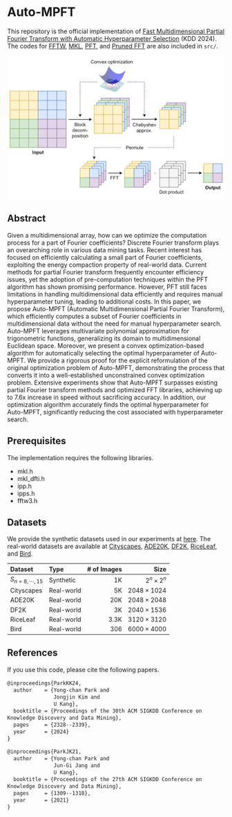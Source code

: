 # Auto-MPFT

This repository is the official implementation of 
[Fast Multidimensional Partial Fourier Transform with Automatic Hyperparameter Selection](https://openreview.net/forum?id=oAaN6LtHut) 
(KDD 2024).
The codes for [FFTW](http://www.fftw.org/index.html), [MKL](https://software.intel.com/mkl), [PFT](https://github.com/snudatalab/PFT/blob/main/src/PFT.cpp), and [Pruned FFT](http://www.fftw.org/pruned.html) are also included in `src/`.

![Overview](https://raw.githubusercontent.com/snudatalab/Auto-MPFT/main/docs/overview.png)

## Abstract

Given a multidimensional array, how can we optimize the computation process for a part of Fourier coefficients? Discrete Fourier transform plays an overarching role in various data mining tasks. Recent interest has focused on efficiently calculating a small part of Fourier coefficients, exploiting the energy compaction property of real-world data. Current methods for partial Fourier transform frequently encounter efficiency issues, yet the adoption of pre-computation techniques within the PFT algorithm has shown promising performance. However, PFT still faces limitations in handling multidimensional data efficiently and requires manual hyperparameter tuning, leading to additional costs. 
In this paper, we propose Auto-MPFT (Automatic Multidimensional Partial Fourier Transform), which efficiently computes a subset of Fourier coefficients in multidimensional data without the need for manual hyperparameter search. Auto-MPFT leverages multivariate polynomial approximation for trigonometric functions,  generalizing its domain to multidimensional Euclidean space. Moreover, we present a convex optimization-based algorithm for automatically selecting the optimal hyperparameter of Auto-MPFT. We provide a rigorous proof for the explicit reformulation of the original optimization problem of Auto-MPFT, demonstrating the process that converts it into a well-established unconstrained convex optimization problem. Extensive experiments show that Auto-MPFT surpasses existing partial Fourier transform methods and optimized FFT libraries, achieving up to 7.6x increase in speed without sacrificing accuracy. In addition, our optimization algorithm accurately finds the optimal hyperparameter for Auto-MPFT, significantly reducing the cost associated with hyperparameter search.

## Prerequisites
The implementation requires the following libraries.
- mkl.h
- mkl_dfti.h
- ipp.h
- ipps.h
- fftw3.h

## Datasets
We provide the synthetic datasets used in our experiments at [here](https://drive.google.com/open?id=1gt_L-RK1cXc8w1OCbU7q5pkabpA6L9JD&usp=drive_copy).
The real-world datasets are available at [Cityscapes](https://www.cityscapes-dataset.com/), [ADE20K](https://groups.csail.mit.edu/vision/datasets/ADE20K/), [DF2K](https://www.kaggle.com/datasets/thaihoa1476050/df2k-ost), [RiceLeaf](https://www.kaggle.com/datasets/shayanriyaz/riceleafs), and [Bird](https://www.kaggle.com/datasets/akash2907/bird-species-classification).

| **Dataset** | **Type** | **# of Images** | **Size** |
| :----------- | :----------- | -----------: | -----------: |
| $S_{n=8,\cdots,15}$ | Synthetic | 1K | $2^n \times 2^n$ |
| Cityscapes | Real-world | 5K | $2048 \times 1024$ |
| ADE20K | Real-world | 20K | $2048 \times 2048$ |
| DF2K | Real-world | 3K | $2040 \times 1536$ |
| RiceLeaf | Real-world | 3.3K | $3120 \times 3120$ |
| Bird | Real-world | 306 | $6000 \times 4000$ |

## References

If you use this code, please cite the following papers.
~~~
@inproceedings{ParkKK24,
  author    = {Yong-chan Park and
               Jongjin Kim and
               U Kang},
  booktitle = {Proceedings of the 30th ACM SIGKDD Conference on Knowledge Discovery and Data Mining},
  pages     = {2328--2339},
  year      = {2024}
}
~~~

~~~
@inproceedings{ParkJK21,
  author    = {Yong-chan Park and
               Jun-Gi Jang and
               U Kang},
  booktitle = {Proceedings of the 27th ACM SIGKDD Conference on Knowledge Discovery and Data Mining},
  pages     = {1309--1318},
  year      = {2021}
}
~~~
